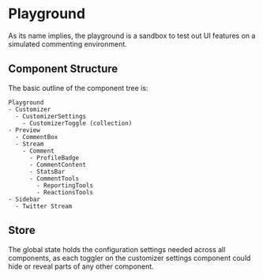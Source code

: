 # Playground

As its name implies, the playground is a sandbox to test out UI features on
a simulated commenting environment.

## Component Structure

The basic outline of the component tree is:

    Playground
    - Customizer
      - CustomizerSettings
        - CustomizerToggle (collection)
    - Preview
      - CommentBox
      - Stream
        - Comment
          - ProfileBadge
          - CommentContent
          - StatsBar
          - CommentTools
            - ReportingTools
            - ReactionsTools
    - Sidebar
      - Twitter Stream

## Store

The global state holds the configuration settings needed across all components, as each toggler on the
customizer settings component could hide or reveal parts of any other component.
